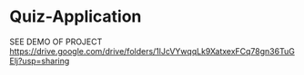 # Quiz-Application


SEE DEMO OF PROJECT https://drive.google.com/drive/folders/1lJcVYwqqLk9XatxexFCq78gn36TuGElj?usp=sharing
